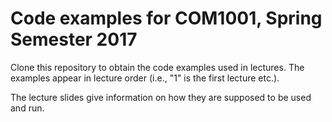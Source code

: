 # Code examples for COM1001, Spring Semester 2017

Clone this repository to obtain the code examples used in lectures. The examples appear in lecture order (i.e., "1" is the first lecture etc.).

The lecture slides give information on how they are supposed to be used and run.




